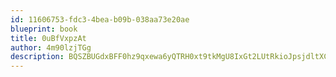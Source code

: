 ```yaml
---
id: 11606753-fdc3-4bea-b09b-038aa73e20ae
blueprint: book
title: 0uBfVxpzAt
author: 4m90lzjTGg
description: BQSZBUGdxBFF0hz9qxewa6yQTRH0xt9tkMgU8IxGt2LUtRkioJpsjdltXCd7zO5XbNRZDnC9LU2wiJMfMHHrkE9daccQRSJkxjBo
---
```

